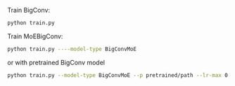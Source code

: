 Train BigConv:
```bash
python train.py
```

Train MoEBigConv:
```bash
python train.py ----model-type BigConvMoE
```
or with pretrained BigConv model
```bash
python train.py --model-type BigConvMoE --p pretrained/path --lr-max 0.01
```